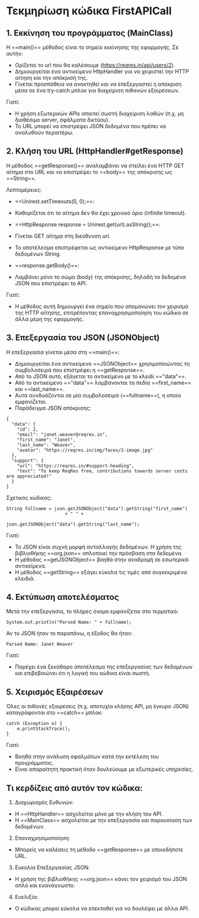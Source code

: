 # Τεκμηρίωση κώδικα FirstAPICall

## 1. Εκκίνηση του προγράμματος (MainClass)  

Η ==main()== μέθοδος είναι το σημείο εκκίνησης της εφαρμογής. Σε αυτήν:

- Ορίζεται το url που θα καλέσουμε (https://reqres.in/api/users/2).   
- Δημιουργείται ένα αντικείμενο HttpHandler για να χειριστεί την HTTP αίτηση και την απόκρισή της.   
- Γίνεται προσπάθεια να ανακτηθεί και να επεξεργαστεί η απόκριση μέσα σε ένα try-catch μπλοκ για διαχείριση πιθανών εξαιρέσεων.   

Γιατί:

- Η χρήση εξωτερικών APIs απαιτεί σωστή διαχείριση λαθών (π.χ. μη διαθέσιμο server, σφάλματα δικτύου).   
- Το URL μπορεί να επιστρέψει JSON δεδομένα που πρέπει να αναλυθούν περαιτέρω.  

## 2. Κλήση του URL (HttpHandler#getResponse)

Η μέθοδος ==getResponse()== αναλαμβάνει να στείλει ένα HTTP GET αίτημα στο URL και να επιστρέψει το ==body== της απόκρισης ως ==String==.

Λεπτομέρειες:

- ==Unirest.setTimeouts(0, 0);==:   
 - Καθορίζεται ότι το αίτημα δεν θα έχει χρονικό όριο (infinite timeout).   
- ==HttpResponse<String> response = Unirest.get(url).asString();==:   
 - Γίνεται GET αίτημα στη διεύθυνση url.   
 - Το αποτέλεσμα επιστρέφεται ως αντικείμενο HttpResponse με τύπο δεδομένων String.   

- ==response.getBody()==:   
 - Λαμβάνει μόνο το σώμα (body) της απόκρισης, δηλαδή τα δεδομένα JSON που επιστρέφει το API.  

Γιατί:

- Η μέθοδος αυτή δημιουργεί ένα σημείο που απομονώνει τον χειρισμό της HTTP αίτησης, επιτρέποντας επαναχρησιμοποίηση του κώδικα σε άλλα μέρη της εφαρμογής.

## 3. Επεξεργασία του JSON (JSONObject)

Η επεξεργασία γίνεται μέσα στη ==main()==:

- Δημιουργείται ένα αντικείμενο ==JSONObject== χρησιμοποιώντας τη συμβολοσειρά που επιστρέφει η ==getResponse==.
- Από το JSON αυτό, εξάγεται το αντικείμενο με το κλειδί =="data"==.
- Από το αντικείμενο =="data"== λαμβάνονται τα πεδία ==first_name== και ==last_name==.
- Αυτά συνδυάζονται σε μία συμβολοσειρά (==fullname==), η οποία εμφανίζεται.
- Παράδειγμα JSON απόκρισης:

```
{
  "data": {
    "id": 2,
    "email": "janet.weaver@reqres.in",
    "first_name": "Janet",
    "last_name": "Weaver",
    "avatar": "https://reqres.in/img/faces/2-image.jpg"
  },
  "support": {
    "url": "https://reqres.in/#support-heading",
    "text": "To keep ReqRes free, contributions towards server costs are appreciated!"
  }
}
```
Σχετικός κώδικας:

```
String fullname = json.getJSONObject("data").getString("first_name") 
                      + " " +
                      json.getJSONObject("data").getString("last_name");

```

Γιατί:

- Το JSON είναι συχνή μορφή ανταλλαγής δεδομένων. Η χρήση της βιβλιοθήκης ==org.json== απλοποιεί την πρόσβαση στα δεδομένα.   
- Η μέθοδος ==getJSONObject== βοηθά στην αναδρομή σε εσωτερικά αντικείμενα.   
- Η μέθοδος ==getString== εξάγει εύκολα τις τιμές από συγκεκριμένα κλειδιά.

## 4. Εκτύπωση αποτελέσματος

Μετά την επεξεργασία, το πλήρες όνομα εμφανίζεται στο τερματικό:

```
System.out.println("Parsed Name: " + fullname);
```

Αν το JSON ήταν το παραπάνω, η έξοδος θα ήταν:

```
Parsed Name: Janet Weaver
```

Γιατί:

- Παρέχει ένα ξεκάθαρο αποτέλεσμα της επεξεργασίας των δεδομένων και επιβεβαιώνει ότι η λογική του κώδικα είναι σωστή.

## 5. Χειρισμός Εξαιρέσεων

Όλες οι πιθανές εξαιρέσεις (π.χ. αποτυχία κλήσης API, μη έγκυρο JSON) καταγράφονται στο ==catch== μπλοκ:

```
catch (Exception e) {
    e.printStackTrace();
}
```

Γιατί:

- Βοηθά στην ανάλυση σφαλμάτων κατά την εκτέλεση του προγράμματος.   
- Είναι απαραίτητη πρακτική όταν δουλεύουμε με εξωτερικές υπηρεσίες.   

## Τι κερδίζεις από αυτόν τον κώδικα:

1. Διαχωρισμός Ευθυνών:

 - Η ==HttpHandler== ασχολείται μόνο με την κλήση του API.   
 - Η ==MainClass== ασχολείται με την επεξεργασία και παρουσίαση των δεδομένων.   

2. Επαναχρησιμοποίηση:

- Μπορείς να καλέσεις τη μέθοδο ==getResponse== με οποιοδήποτε URL.

3. Ευκολία Επεξεργασίας JSON:

 - Η χρήση της βιβλιοθήκης ==org.json== κάνει τον χειρισμό του JSON απλό και ευανάγνωστο.

4. Ευελιξία:

 - Ο κώδικας μπορεί εύκολα να επεκταθεί για να δουλέψει με άλλα API.

